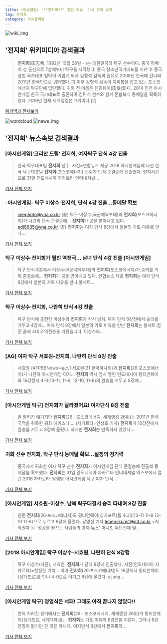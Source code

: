 ```yaml
---
title: (이슈클립) '**전지희**' 관련 이슈, 기사 모아 보기
tag: 전지희
category: 이슈클리핑
---
```

![wiki_img](https://user-images.githubusercontent.com/42597476/44503234-41136a80-a6d0-11e8-9071-6fc6418eafe4.png)
## **'**전지희**'** 위키피디아 검색결과
>**전지희**(田志希, 1992년 10월 28일 - )는 대한민국의 탁구 선수이다. 중국 허베이 성 출신으로 7살때부터 탁구를 시작했다. 중국 청소년국가대표를 지낸 후 중국 성인 국가대표 발탁이 어렵게 되자 김형석 감독의 권유로 2008년 한국에 건너와 2011년 한국인으로 귀화했다.[1] 이후 김형석 감독이 지휘봉을 잡고 있는 포스코에너지 탁구단에 입단했다. 귀화 전 이름은 톈민웨이(田旻煒)다. 2014 인천 아시안게임 한국 국가대표로 출전하여 김민석 선수와 함께 혼합복식 동메달을 획득하였다. 2016년 현재 세계랭킹은 11위이다.[2]

<a href="https://ko.wikipedia.org/wiki/전지희" target="_blank">위키백과 전체보기</a>

![wordcloud](https://s3.ap-northeast-2.amazonaws.com/lyrics101-wordcloud/2018-08-31-1535717933.png)
![news_img](https://user-images.githubusercontent.com/42597476/44507050-1206f400-a6e4-11e8-8d98-7ffbfebb353f.png)
## **'**전지희**'** 뉴스속보 검색결과
### [아시안게임]‘코리안 드림’ **전지희**, 여자탁구 단식 4강 진출

>한국 탁구대표팀 **전지희** 선수. 사진=연합뉴스 제공 2018 아시안게임에 나선 한국 탁구대표팀 **전지희**(포스코에너지) 선수가 단식 준결승에 진출했다. 현지시간으로 31일 인도네시아 자카르타 인터내셔널...

<a href="http://www.newsway.co.kr/news/view?tp=1&ud=2018083121102785909" target="_blank">기사 전체 보기</a>

### -아시안게임- 탁구 이상수·**전지희**, 단식 4강 진출…동메달 확보

>seephoto@yna.co.kr (끝) 탁구 이상수(국군체육부대)와 **전지희**(포스코에너지)가 나란히 단식 준결승에... **전지희**가 공을 받아내고 있다. pdj6635@yna.co.kr (끝) **전지희**는 여자 단식 8강에서 일본의 가토 미유를 만나...

<a href="http://app.yonhapnews.co.kr/YNA/Basic/SNS/r.aspx?c=AKR20180831177200007&did=1195m" target="_blank">기사 전체 보기</a>

### 탁구 이상수·**전지희**가 펼친 역전극… 남녀 단식 4강 진출 [아시안게임]

>탁구 단식 8강에서 이상수(국군체육부대)와 **전지희**(포스코에너지)가 승리를 거둬 준결승에... **전지희**가 공을 받아내고 있다. 연합뉴스 제공 **전지희**는 여자 단식 8강에서 일본의 가토 미유를 만나 풀세트...

<a href="http://sports.khan.co.kr/news/sk_index.html?art_id=201808312042003&sec_id=530601&pt=nv" target="_blank">기사 전체 보기</a>

### 탁구 이상수·**전지희**, 나란히 단식 4강 진출

>탁구 단식에 출전한 이상수와 **전지희**가 각각 남자, 여자 단식 8강전에서 승리를 거두고 4강에... 여자 단식 8강에서 일본의 가토 미유를 만난 **전지희**는 풀세트 접전 끝에 4대 3 역전승을 거뒀습니다. 이상수와...

<a href="https://news.sbs.co.kr/news/endPage.do?news_id=N1004915756&plink=ORI&cooper=NAVER" target="_blank">기사 전체 보기</a>

### [AG] 여자 탁구 서효원-**전지희**, 나란히 단식 8강 진출

>서효원 /AFPBBNews=뉴스1 서효원(31·한국마사회)과 **전지희**(26·포스코에너지)가 나란히 아시안게임 여자... **전지희** 역시 앞서 열린 인도네시아 펭티안웨이와 16강전서 4-0(13-11, 11-9, 12-10, 11-8)의 완승을 거두고 8강에...

<a href="http://star.mt.co.kr/stview.php?no=2018083114593510990" target="_blank">기사 전체 보기</a>

### [아시안게임 탁구] **전지희**가 달라졌어요! 여자단식 8강 진출

>잘 알려진 얘기지만 **전지희**(26ㆍ포스코에너지, 세계랭킹 26위)는 2011년 한국 국적을 취득한 귀화 에이스다.... (자카르타=안성호 기자) **전지희**가 16강전에서 완승을 거두고 8강에 올랐다. 하지만 **전지희**는 만족하지 않았다....

<a href="http://www.thepingpong.co.kr/news/articleView.html?idxno=4151" target="_blank">기사 전체 보기</a>

### 귀화 선수 **전지희**, 탁구 단식 동메달 확보...절정의 경기력

>중국에서 귀화한 여자 탁구 선수 **전지희**가 아시안게임 단식 준결승에 진출해 동메달을 확보했다. **전지희**는 31일 인도네시아 자카르타 인터내셔널 엑스포에서 열린 2018 자카르타-팔렘방 아시안게임 탁구 여자 단식...

<a href="http://www.kookje.co.kr/news2011/asp/newsbody.asp?code=0600&key=20180831.99099015059" target="_blank">기사 전체 보기</a>

### [아시안게임] 서효원-이상수, 남북 탁구대결서 승리 따내며 8강 진출

>한편 **전지희**(26·포스코에너지)도 펑티안웨이(싱가포르)를 4대0(13-11 11-9 12-10 11-8)으로 누르고 8강에 올랐다. 강영신 기자 lebenskunst@mt.co.kr <저작권자 ⓒ '성공을 꿈꾸는 사람들의 경제 뉴스' 머니S, 무단전재 및...

<a href="http://moneys.mt.co.kr/news/mwView.php?no=2018083115028027879" target="_blank">기사 전체 보기</a>

### [2018 아시안게임] 탁구 이상수-서효원, 나란히 단식 8강행

>탁구 이상수(사진), 서효원, **전지희**가 단식 8강에 진출했다. 사진(인도네시아 자카르타)=천정환 기자... 이어 **전지희**(26·포스코에너지)도 16강에서 펑티안웨이(싱가포르)를 만나 4-0으로 이기고 8강에 올랐다. yijung...

<a href="http://sports.mk.co.kr/view.php?year=2018&no=549592" target="_blank">기사 전체 보기</a>

### [아시안게임 탁구] 정영식은 석패! 그래도 아직 끝나지 않았다!!

>먼저 치러진 경기에서는 **전지희**(26ㆍ포스코에너지, 세계랭킹 26위)가 펑티안웨이(싱가포르, 세계11위)를... **전지희**는 가토 미유와 8강전을 치른다. 그러나 8강 전망이 밝기만 한 것은 아니다. 여자단식 8강에서 **전지희**와...

<a href="http://www.thepingpong.co.kr/news/articleView.html?idxno=4154" target="_blank">기사 전체 보기</a>


